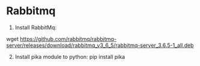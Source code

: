 # Rabbitmq

1. Install RabbitMq: 

wget https://github.com/rabbitmq/rabbitmq-server/releases/download/rabbitmq_v3_6_5/rabbitmq-server_3.6.5-1_all.deb

2. Install pika module to python: pip install pika

